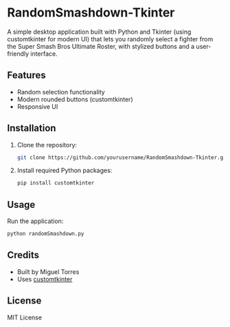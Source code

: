# RandomSmashdown-Tkinter

A simple desktop application built with Python and Tkinter (using customtkinter for modern UI) that lets you randomly select a fighter from the Super Smash Bros Ultimate Roster, with stylized buttons and a user-friendly interface.

## Features
- Random selection functionality
- Modern rounded buttons (customtkinter)
- Responsive UI

## Installation
1. Clone the repository:
   ```sh
   git clone https://github.com/yourusername/RandomSmashdown-Tkinter.git
   ```
2. Install required Python packages:
   ```sh
   pip install customtkinter
   ```

## Usage
Run the application:
```sh
python randomSmashdown.py
```

## Credits
- Built by Miguel Torres
- Uses [customtkinter](https://github.com/TomSchimansky/CustomTkinter)

## License
MIT License
